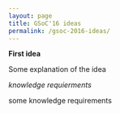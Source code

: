 ```yaml
---
layout: page
title: GSoC'16 ideas
permalink: /gsoc-2016-ideas/
---
```


**First idea**

Some explanation of the idea

*knowledge requierments*

some knowledge requirements